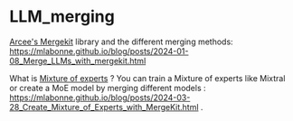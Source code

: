 # LLM_merging

[Arcee's Mergekit](https://github.com/arcee-ai/mergekit) library and the different merging methods: https://mlabonne.github.io/blog/posts/2024-01-08_Merge_LLMs_with_mergekit.html

What is [Mixture of experts](https://huggingface.co/blog/moe#what-is-a-mixture-of-experts-moe) ?
You can train a Mixture of experts like Mixtral or create a MoE model by merging different models : https://mlabonne.github.io/blog/posts/2024-03-28_Create_Mixture_of_Experts_with_MergeKit.html .
